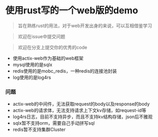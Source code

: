 # 使用rust写的一个web版的demo

> 旨在熟练rust的用法，对于web开发出身的来说，可以互相借鉴学习

> 欢迎在issue中提交问题

> 欢迎在分支上提交你的优秀的code

+ 使用actix-web作为基础的web框架
+ mysql使用的是sqlx
+ redis使用的是mobc_redis，一种redis的连接池封装
+ log使用的是log4rs

### 问题
+ actix-web的中间件，无法获取request的body以及response的body
+ actix-web的请求体，无法支持请求上下文kv存储，如request-id等
+ log4rs日志，目前不支持异步，而且不支持kv结构存储，json后不雅观
+ sqlx暂不支持orm，需要自己手动拼写sql
+ redis暂不支持集群Cluster
